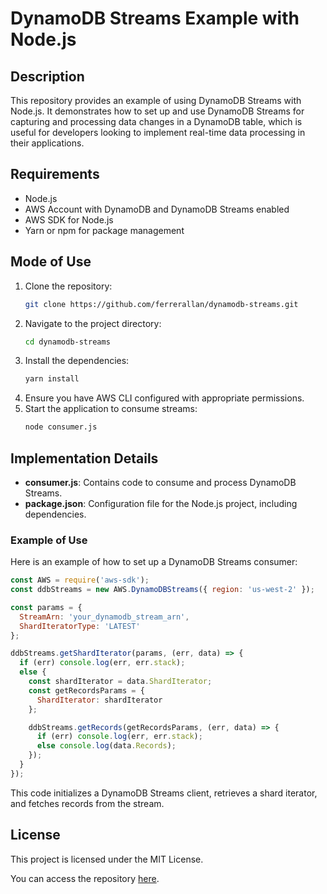 
# DynamoDB Streams Example with Node.js

## Description

This repository provides an example of using DynamoDB Streams with Node.js. It demonstrates how to set up and use DynamoDB Streams for capturing and processing data changes in a DynamoDB table, which is useful for developers looking to implement real-time data processing in their applications.

## Requirements

- Node.js
- AWS Account with DynamoDB and DynamoDB Streams enabled
- AWS SDK for Node.js
- Yarn or npm for package management

## Mode of Use

1. Clone the repository:
   ```bash
   git clone https://github.com/ferrerallan/dynamodb-streams.git
   ```
2. Navigate to the project directory:
   ```bash
   cd dynamodb-streams
   ```
3. Install the dependencies:
   ```bash
   yarn install
   ```
4. Ensure you have AWS CLI configured with appropriate permissions.
5. Start the application to consume streams:
   ```bash
   node consumer.js
   ```

## Implementation Details

- **consumer.js**: Contains code to consume and process DynamoDB Streams.
- **package.json**: Configuration file for the Node.js project, including dependencies.

### Example of Use

Here is an example of how to set up a DynamoDB Streams consumer:

```javascript
const AWS = require('aws-sdk');
const ddbStreams = new AWS.DynamoDBStreams({ region: 'us-west-2' });

const params = {
  StreamArn: 'your_dynamodb_stream_arn',
  ShardIteratorType: 'LATEST'
};

ddbStreams.getShardIterator(params, (err, data) => {
  if (err) console.log(err, err.stack);
  else {
    const shardIterator = data.ShardIterator;
    const getRecordsParams = {
      ShardIterator: shardIterator
    };

    ddbStreams.getRecords(getRecordsParams, (err, data) => {
      if (err) console.log(err, err.stack);
      else console.log(data.Records);
    });
  }
});
```

This code initializes a DynamoDB Streams client, retrieves a shard iterator, and fetches records from the stream.

## License

This project is licensed under the MIT License.

You can access the repository [here](https://github.com/ferrerallan/dynamodb-streams).
